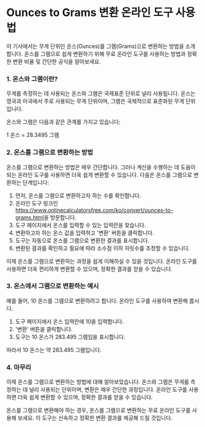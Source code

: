 Ounces to Grams 변환 온라인 도구 사용법
=============================

이 기사에서는 무게 단위인 온스(Ounces)를 그램(Grams)으로 변환하는 방법을 소개합니다. 온스를 그램으로 쉽게 변환하기 위해 무료 온라인 도구를 사용하는 방법과 정확한 변환 비율 및 간단한 공식을 알아보세요.

### 1. 온스와 그램이란?

무게를 측정하는 데 사용되는 온스와 그램은 국제표준 단위로 널리 사용됩니다. 온스는 영국과 미국에서 주로 사용되는 무게 단위이며, 그램은 국제적으로 표준화된 무게 단위입니다.

온스와 그램은 다음과 같은 관계를 가지고 있습니다:

1 온스 = 28.3495 그램

### 2. 온스를 그램으로 변환하는 방법

온스를 그램으로 변환하는 방법은 매우 간단합니다. 그러나 계산을 수행하는 데 도움이 되는 온라인 도구를 사용하면 더욱 쉽게 변환할 수 있습니다. 다음은 온스를 그램으로 변환하는 단계입니다:

1. 먼저, 온스를 그램으로 변환하고자 하는 수를 확인합니다.
2. 온라인 도구 링크인 <https://www.onlinecalculatorsfree.com/ko/convert/ounces-to-grams.html>을 방문합니다.
3. 도구 페이지에서 온스를 입력할 수 있는 입력란을 찾습니다.
4. 변환하고자 하는 온스 값을 입력하고 '변환' 버튼을 클릭합니다.
5. 도구는 자동으로 온스를 그램으로 변환한 결과를 표시합니다.
6. 변환된 결과를 확인하고 필요에 따라 소수점 이하 자릿수를 조정할 수 있습니다.

이제 온스를 그램으로 변환하는 과정을 쉽게 이해하실 수 있을 것입니다. 온라인 도구를 사용하면 더욱 편리하게 변환할 수 있으며, 정확한 결과를 얻을 수 있습니다.

### 3. 온스에서 그램으로 변환하는 예시

예를 들어, 10 온스를 그램으로 변환하려고 합니다. 온라인 도구를 사용하여 변환해 봅시다.

1. 도구 페이지에서 온스 입력란에 10을 입력합니다.
2. '변환' 버튼을 클릭합니다.
3. 도구는 10 온스가 283.495 그램임을 표시합니다.

따라서 10 온스는 약 283.495 그램입니다.

### 4. 마무리

이제 온스를 그램으로 변환하는 방법에 대해 알아보았습니다. 온스와 그램은 무게를 측정하는 데 널리 사용되는 단위이며, 변환은 매우 간단한 과정입니다. 온라인 도구를 사용하면 더욱 쉽게 변환할 수 있으며, 정확한 결과를 얻을 수 있습니다.

온스를 그램으로 변환해야 하는 경우, 온스를 그램으로 변환하는 무료 온라인 도구를 사용해 보세요. 이 도구는 신속하고 정확한 변환 결과를 제공해 드릴 것입니다.